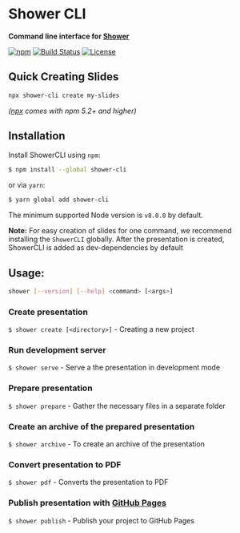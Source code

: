 # Shower CLI

**Command line interface for [Shower](http://shwr.me/)**

[![npm](https://img.shields.io/npm/v/shower-cli.svg)](https://www.npmjs.com/package/shower-cli)
[![Build Status](https://travis-ci.org/shower/cli.svg?branch=master)](https://travis-ci.org/shower/cli)
[![License](https://img.shields.io/badge/license-MIT-green.svg)](https://github.com/shower/cli/blob/master/LICENSE.md)

## Quick Creating Slides

```sh
npx shower-cli create my-slides
```

*([npx](https://medium.com/@maybekatz/introducing-npx-an-npm-package-runner-55f7d4bd282b) comes with npm 5.2+ and higher)*

## Installation

Install ShowerCLI using `npm`:
```bash
$ npm install --global shower-cli
```

or via `yarn`:
```bash
$ yarn global add shower-cli
```

The minimum supported Node version is `v8.0.0` by default.

**Note:** For easy creation of slides for one command,
          we recommend installing the `ShowerCLI` globally.
          After the presentation is created, ShowerCLI
          is added as dev-dependencies by default

## Usage:

```bash
shower [--version] [--help] <command> [<args>]
```

### Create presentation

`$ shower create [<directory>]` - Creating a new project

### Run development server

`$ shower serve` - Serve a the presentation in development mode

### Prepare presentation

`$ shower prepare` - Gather the necessary files in a separate folder

### Create an archive of the prepared presentation

`$ shower archive` - To create an archive of the presentation

### Convert presentation to PDF

`$ shower pdf` - Converts the presentation to PDF

### Publish presentation with [GitHub Pages](https://pages.github.com/)

`$ shower publish` - Publish your project to GitHub Pages
